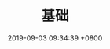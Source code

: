 ---
layout: post
title:  "基础"
date:   2019-09-03 09:34:39 +0800
categories: notes csharp base
tags: C# csharp 基础 常量 变量 流程控制
excerpt: "常量变量与流程控制"
---